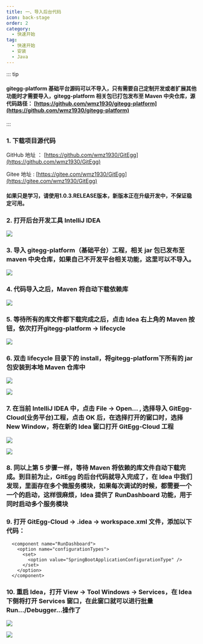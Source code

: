 ```yaml
---
title: 一、导入后台代码
icon: back-stage
order: 2
category:
  - 快速开始
tag:
  - 快速开始
  - 安装
  - Java
---
```


<a name="9ba31244"></a>
::: tip

#### gitegg-platform 基础平台源码可以不导入，只有需要自己定制开发或者扩展其他功能时才需要导入，gitegg-platform 相关包已打包发布至 Maven 中央仓库，源代码路径： [https://github.com/wmz1930/gitegg-platform](https://github.com/wmz1930/gitegg-platform)

:::

### 1. 下载项目源代码

GitHub 地址 ： [https://github.com/wmz1930/GitEgg](https://github.com/wmz1930/GitEgg)

Gitee 地址 : [https://gitee.com/wmz1930/GitEgg](https://gitee.com/wmz1930/GitEgg)

#### 如果只是学习，请使用1.0.3.RELEASE版本，新版本正在升级开发中，不保证稳定可用。

<a name="4d24effc"></a>

### 2. 打开后台开发工具 IntelliJ IDEA

![](https://cdn.gitegg.com/cloud/docs/images/Idea_open.png#id=FODNo&originHeight=485&originWidth=478&originalType=binary&ratio=1&status=done&style=none)

<a name="3d3a0133"></a>

### 3. 导入 gitegg-platform（基础平台）工程，相关 jar 包已发布至 maven 中央仓库，如果自己不开发平台相关功能，这里可以不导入。

![](https://cdn.gitegg.com/cloud/docs/images/ImportPlatform.png#id=oKbPk&originHeight=480&originWidth=425&originalType=binary&ratio=1&status=done&style=none)

<a name="33ae51f2"></a>

### 4. 代码导入之后，Maven 将自动下载依赖库

![](https://cdn.gitegg.com/cloud/docs/images/maven_downloading.png#id=u9BZQ&originHeight=202&originWidth=402&originalType=binary&ratio=1&status=done&style=none)

<a name="ec8d8370"></a>

### 5. 等待所有的库文件都下载完成之后，点击 Idea 右上角的 Maven 按钮，依次打开**gitegg-platform** -> lifecycle

![](https://cdn.gitegg.com/cloud/docs/images/lifecycle_open.png#id=TxBB8&originHeight=882&originWidth=492&originalType=binary&ratio=1&status=done&style=none)

<a name="63ecfb5e"></a>

### 6. 双击 lifecycle 目录下的 install，将**gitegg-platform**下所有的 jar 包安装到本地 Maven 仓库中

![](https://cdn.gitegg.com/cloud/docs/images/platform_install.png#id=DfX5R&originHeight=308&originWidth=495&originalType=binary&ratio=1&status=done&style=none)

![](https://cdn.gitegg.com/cloud/docs/images/platform_install_success.png#id=tOkuH&originHeight=834&originWidth=667&originalType=binary&ratio=1&status=done&style=none)

<a name="f830ff0a"></a>

### 7. 在当前 IntelliJ IDEA 中，点击 File -> Open... , 选择导入 GitEgg-Cloud(业务平台)工程，点击 OK 后，在选择打开的窗口时，选择 New Window，将在新的 Idea 窗口打开 GitEgg-Cloud 工程

![](https://cdn.gitegg.com/cloud/docs/images/cloud_import.png#id=pJrYL&originHeight=486&originWidth=430&originalType=binary&ratio=1&status=done&style=none)

![](https://cdn.gitegg.com/cloud/docs/images/cloud_choose_windows.png#id=ulvrM&originHeight=131&originWidth=656&originalType=binary&ratio=1&status=done&style=none)

<a name="0369a6cd"></a>

### 8. 同以上第 5 步骤一样，等待 Maven 将依赖的库文件自动下载完成。到目前为止，GitEgg 的后台代码就导入完成了，在 Idea 中我们发现，里面存在多个微服务模块，如果每次调试的时候，都需要一个一个的启动，这样很麻烦，Idea 提供了 RunDashboard 功能，用于同时启动多个服务模块

<a name="c815e569"></a>

### 9. 打开 GitEgg-Cloud -> .idea -> workspace.xml 文件，添加以下代码：

```
  <component name="RunDashboard">
    <option name="configurationTypes">
      <set>
        <option value="SpringBootApplicationConfigurationType" />
      </set>
    </option>
  </component>
```

<a name="046c68b8"></a>

### 10. 重启 Idea，打开 View -> Tool Windows -> Services，在 Idea 下侧将打开 Services 窗口，在此窗口就可以进行批量 Run.../Debugger...操作了

![](https://cdn.gitegg.com/cloud/docs/images/open_services.png#id=X4UrT&originHeight=600&originWidth=512&originalType=binary&ratio=1&status=done&style=none)

![](https://cdn.gitegg.com/cloud/docs/images/idea_services2.png#id=r4c1E&originHeight=456&originWidth=485&originalType=binary&ratio=1&status=done&style=none)
